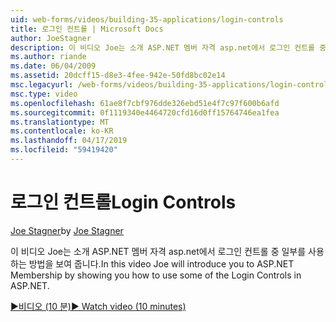```yaml
---
uid: web-forms/videos/building-35-applications/login-controls
title: 로그인 컨트롤 | Microsoft Docs
author: JoeStagner
description: 이 비디오 Joe는 소개 ASP.NET 멤버 자격 asp.net에서 로그인 컨트롤 중 일부를 사용 하는 방법을 보여 줍니다.
ms.author: riande
ms.date: 06/04/2009
ms.assetid: 20dcff15-d8e3-4fee-942e-50fd8bc02e14
msc.legacyurl: /web-forms/videos/building-35-applications/login-controls
msc.type: video
ms.openlocfilehash: 61ae8f7cbf976dde326ebd51e4f7c97f600b6afd
ms.sourcegitcommit: 0f1119340e4464720cfd16d0ff15764746ea1fea
ms.translationtype: MT
ms.contentlocale: ko-KR
ms.lasthandoff: 04/17/2019
ms.locfileid: "59419420"
---
```

# <a name="login-controls"></a><span data-ttu-id="02107-103">로그인 컨트롤</span><span class="sxs-lookup"><span data-stu-id="02107-103">Login Controls</span></span>

<span data-ttu-id="02107-104">[Joe Stagner](https://github.com/JoeStagner)</span><span class="sxs-lookup"><span data-stu-id="02107-104">by [Joe Stagner](https://github.com/JoeStagner)</span></span>

<span data-ttu-id="02107-105">이 비디오 Joe는 소개 ASP.NET 멤버 자격 asp.net에서 로그인 컨트롤 중 일부를 사용 하는 방법을 보여 줍니다.</span><span class="sxs-lookup"><span data-stu-id="02107-105">In this video Joe will introduce you to ASP.NET Membership by showing you how to use some of the Login Controls in ASP.NET.</span></span>

[<span data-ttu-id="02107-106">&#9654;비디오 (10 분)</span><span class="sxs-lookup"><span data-stu-id="02107-106">&#9654; Watch video (10 minutes)</span></span>](https://channel9.msdn.com/Blogs/ASP-NET-Site-Videos/login-controls)
